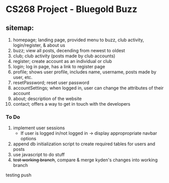 # CS268 Project - Bluegold Buzz

## sitemap:
1) homepage; landing page, provided menu to buzz, club activity, login/register, & about us
2) buzz; view all posts, decending from newest to oldest
3) club; club activity (posts made by club accounts)
4) register; create account as an individual or club
5) login; log in page, has a link to register page
6) profile; shows user profile, includes name, username, posts made by user, etc.
7) resetPassword; reset user password
8) accountSettings; when logged in, user can change the attributes of their account
9) about; description of the website
10) contact; offers a way to get in touch with the developers

### To Do
1) implement user sessions
    - If user is logged in/not logged in -> display appropropriate navbar options
2) append db initialization script to create required tables for users and posts
3) use javascript to do stuff
4) ~~test working branch~~, compare & merge kyden's changes into working branch

testing push
